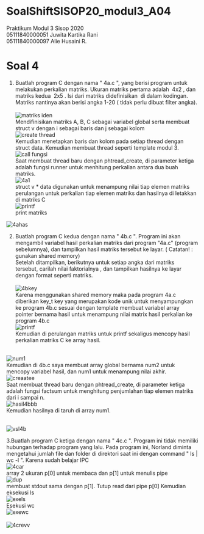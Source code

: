 # SoalShiftSISOP20_modul3_A04
Praktikum Modul 3 Sisop 2020<br/>
05111840000051 Juwita Kartika Rani<br/>
05111840000097 Alie Husaini R.<br/>

# Soal 4
1. Buatlah program C dengan nama "​ 4a.c​ ", yang berisi program untuk melakukan perkalian matriks. Ukuran matriks pertama adalah ​ 4x2​ , dan matriks kedua ​ 2x5​ . Isi dari matriks didefinisikan ​ di dalam kodingan. Matriks nantinya akan berisi angka 1-20 (​ tidak perlu​ dibuat filter angka).<br/>
<br/>![matriks iden](https://user-images.githubusercontent.com/56763570/78313829-ef1e0200-750c-11ea-91a8-7b8438fb3b49.jpg)<br/>
Mendifinisikan matriks A, B, C sebagai variabel global serta membuat struct v dengan i sebagai baris dan j sebagai kolom
<br/>![create thread](https://user-images.githubusercontent.com/56763570/78313930-373d2480-750d-11ea-821d-62850c9855de.jpg)<br/>
Kemudian menetapkan baris dan kolom pada setiap thread dengan struct data. Kemudian membuat thread seperti template modul 3. 
<br/>![call fungsi](https://user-images.githubusercontent.com/56763570/78313966-5c319780-750d-11ea-8782-f6640e1f2e90.jpg)<br/>
Saat membuat thread baru dengan phtread_create, di parameter ketiga adalah fungsi runner untuk menhitung perkalian antara dua buah matriks. 
<br/>![4a1](https://user-images.githubusercontent.com/56763570/78314031-8aaf7280-750d-11ea-894a-eb6f2ab79277.jpeg)<br/>
struct v * data digunakan untuk menampung nilai tiap elemen matriks
perulangan untuk perkalian tiap elemen matriks dan hasilnya di letakkan di matriks C
<br/>![printf](https://user-images.githubusercontent.com/56763570/78314207-1e813e80-750e-11ea-8757-70571b32be70.jpg)<br/>
 print matriks

![4ahas](https://user-images.githubusercontent.com/56763570/78314393-b3843780-750e-11ea-9ca1-e5ea20b3c56e.jpg)<br/>

2. Buatlah program C kedua dengan nama " 4b.c ". Program ini akan mengambil variabel hasil perkalian matriks dari program "4a.c" (program sebelumnya), dan tampilkan hasil matriks tersebut ke layar. ( Catatan! : gunakan shared memory)<br/>
Setelah ditampilkan, berikutnya untuk setiap angka dari matriks tersebut, carilah nilai faktorialnya , dan tampilkan hasilnya ke layar dengan format seperti matriks.<br/>
<br/>![4bkey](https://user-images.githubusercontent.com/56763570/78314829-05798d00-7510-11ea-893d-e49da26cec35.jpg)<br/>
Karena menggunakan shared memory maka pada program 4a.c diberikan key_t key yang merupakan kode unik untuk menyampungkan ke program 4b.c
sesuai dengan template membuat variabel array pointer bernama hasil untuk menampung nilai matrix hasil perkalian ke program 4b.c
<br/>![printf](https://user-images.githubusercontent.com/56763570/78314207-1e813e80-750e-11ea-8757-70571b32be70.jpg)<br/>
Kemudian di perulangan matriks untuk printf sekaligus mencopy hasil perkalian matriks C ke array hasil.

<br/>![num1](https://user-images.githubusercontent.com/56763570/78315714-ac5f2880-7512-11ea-842e-335c2528744d.jpg)<br/>
Kemudian di 4b.c saya membuat array global bernama num2 untuk mencopy variabel hasil, dan num1 untuk menampung nilai akhir.
<br/>![creaatee](https://user-images.githubusercontent.com/56763570/78315850-09f37500-7513-11ea-8b51-3093894bd4ec.jpg)<br/>
Saat membuat thread baru dengan phtread_create, di parameter ketiga adalah fungsi factsum untuk menghitung penjumlahan tiap elemen matriks dari i sampai n. 
<br/>![hasil4bbb](https://user-images.githubusercontent.com/56763570/78316220-fe547e00-7513-11ea-85ae-ac9ffa9974e0.jpg)<br/>
Kemudian hasilnya di taruh di array num1.

<br/>![vsl4b](https://user-images.githubusercontent.com/56763570/78316327-378cee00-7514-11ea-846c-3b815320865c.jpg)<br/>

3.Buatlah program C ketiga dengan nama " 4c.c ". Program ini tidak memiliki hubungan terhadap program yang lalu.
Pada program ini, Norland diminta mengetahui jumlah file dan folder di direktori saat ini dengan command " ls | wc -l ". Karena sudah belajar IPC
<br/>![4car](https://user-images.githubusercontent.com/56763570/78316685-24c6e900-7515-11ea-9765-ffe6da1c4016.PNG)<br/>
array 2 ukuran p[0] untuk membaca dan p[1] untuk menulis  pipe
<br/>![dup](https://user-images.githubusercontent.com/56763570/78316829-82f3cc00-7515-11ea-98e4-ef4223d5ae66.PNG)<br/>
membuat stdout sama dengan p[1]. Tutup read dari pipe p[0]
Kemudian eksekusi ls
<br/>![exels](https://user-images.githubusercontent.com/56763570/79031922-3d5b8280-7b57-11ea-8d33-9b3f0f94a963.PNG)<br/>
Esekusi wc
<br/>![exewc](https://user-images.githubusercontent.com/56763570/79031924-3e8caf80-7b57-11ea-8f2c-fd81821b3be2.PNG)<br/>
<br/>![4crevv](https://user-images.githubusercontent.com/56763570/79031868-e9509e00-7b56-11ea-8c3c-2415a5f0fd13.jpg)<br/>





